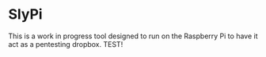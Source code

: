 SlyPi
=====

This is a work in progress tool designed to run on the Raspberry Pi to have it act as a pentesting dropbox.
TEST!
